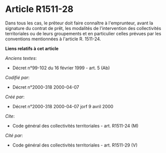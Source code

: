 # Article R1511-28

Dans tous les cas, le prêteur doit faire connaître à l'emprunteur, avant la signature du contrat de prêt, les modalités de
l'intervention des collectivités territoriales ou de leurs groupements et en particulier celles prévues par les conventions
mentionnées à l'article R. 1511-24.

**Liens relatifs à cet article**

_Anciens textes_:

  - Décret n°99-102 du 16 février 1999 - art. 5 (Ab)

_Codifié par_:

  - Décret n°2000-318 2000-04-07

_Créé par_:

  - Décret n°2000-318 2000-04-07 jorf 9 avril 2000

_Cite_:

  - Code général des collectivités territoriales - art. R1511-24 (M)

_Cité par_:

  - Code général des collectivités territoriales - art. R1511-29 (V)
